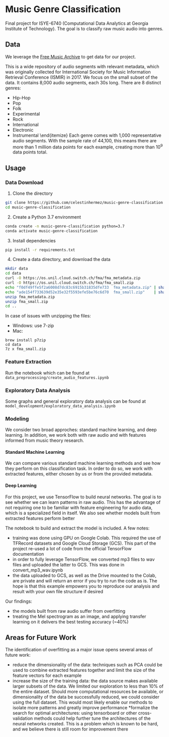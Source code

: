 # Music Genre Classification

Final project for ISYE-6740 (Computational Data Analytics at Georgia Institute of Technology). 
The goal is to classify raw music audio into genres.

## Data

We leverage the [Free Music Archive](https://github.com/mdeff/fma) to get data for our project.

This is a wide repository of audio segments with relevant metadata, 
which was originally collected for International Society for Music Information Retrieval Conference (ISMIR) in 2017.
We focus on the small subset of the data. It contains 8,000 audio segments, each 30s long. There are 8 distinct genres:  
* Hip-Hop
* Pop
* Folk
* Experimental
* Rock
* International
* Electronic
* Instrumental
\end{itemize}
Each genre comes with 1,000 representative audio segments. 
With the sample rate of 44,100, this means there are more than 1 million data points for each example, 
creating more than 10<sup>9</sup> data points total.

## Usage
### Data Download

1. Clone the directory

```bash
git clone https://github.com/celestinhermez/music-genre-classification
cd music-genre-classification
```

2. Create a Python 3.7 environment

```bash
conda create -n music-genre-classification python=3.7
conda activate music-genre-classification
```

3. Install dependencies

```bash
pip install -r requirements.txt
```

4. Create a data directory, and download the data

```bash
mkdir data
cd data
curl -O https://os.unil.cloud.switch.ch/fma/fma_metadata.zip
curl -O https://os.unil.cloud.switch.ch/fma/fma_small.zip
echo "f0df49ffe5f2a6008d7dc83c6915b31835dfe733  fma_metadata.zip" | sha1sum -c -
echo "ade154f733639d52e35e32f5593efe5be76c6d70  fma_small.zip"    | sha1sum -c -
unzip fma_metadata.zip
unzip fma_small.zip
cd ..
```

In case of issues with unzipping the files:
* Windows: use 7-zip
* Mac:

```
brew install p7zip
cd data
7z x fma_small.zip
```

### Feature Extraction

Run the notebook which can be found at `data_preprocessing/create_audio_features.ipynb`

### Exploratory Data Analysis

Some graphs and general exploratory data analysis can be found at `model_development/exploratory_data_analysis.ipynb`

### Modeling

We consider two broad approches: standard machine learning, and deep learning. In addition,
we work both with raw audio and with features informed from music theory research.

#### Standard Machine Learning

We can compare various standard machine learning methods and see how they perform on this 
classification task. In order to do so, we work with extracted features, either chosen by us
or from the provided metadata.

#### Deep Learning

For this project, we use TensorFlow to build neural networks. The goal is to see whether we can
learn patterns in raw audio. This has the advantage of not requiring one to be familiar with
feature engineering for audio data, which is a specialized field in itself. We also see whether
models built from extracted features perform better

The notebook to build and extract the model is included. A few notes:
* training was done using GPU on Google Colab. This required the use of TFRecord datasets and
Google Cloud Storage (GCS). This part of the project re-used a lot of code from the official 
TensorFlow documentation
* in order to fully leverage TensorFlow, we converted mp3 files to wav files and uploaded 
the latter to GCS. This was done in convert_mp3_wav.ipynb
* the data uploaded to GCS, as well as the Drive mounted to the Colab, are private and
will return an error if you try to run the code as is. The hope is that this example
empowers you to reproduce our analysis and result with your own file structure if desired

Our findings:
* the models built from raw audio suffer from overfitting
* treating the Mel spectrogram as an image, and applying transfer learning on it delivers
the best testing accuracy (~40%)

## Areas for Future Work

The identification of overfitting as a major issue opens several areas of future work:
* reduce the dimensionality of the data: 
techniques such as PCA could be used to combine extracted features together 
and limit the size of the feature vectors for each example
* increase the size of the training data: the data source makes available
 larger subsets of the data. We limited our exploration to 
 less than 10% of the entire dataset. Should more computational resources be available, 
 or dimensionality of the data be successfully reduced, 
 we could consider using the full dataset. 
 This would most likely enable our methods to isolate more patterns 
 and greatly improve performance
*formalize the search for optimal architectures: 
using tensorboard or other cross-validation methods 
could help further tune the architectures of the neural networks created.
 This is a problem which is known to be hard, and we believe there is still 
 room for improvement there

